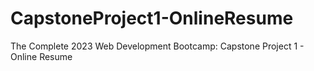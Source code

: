 # CapstoneProject1-OnlineResume
The Complete 2023 Web Development Bootcamp: Capstone Project 1 - Online Resume
